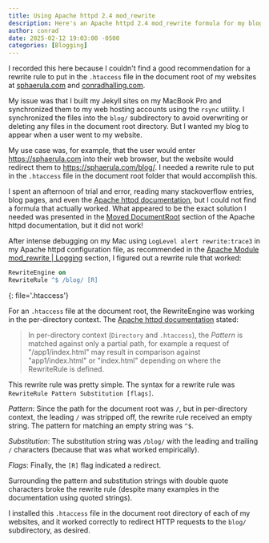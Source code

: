 ```yaml
---
title: Using Apache httpd 2.4 mod_rewrite
description: Here's an Apache httpd 2.4 mod_rewrite formula for my blogs.
author: conrad
date: 2025-02-12 19:03:00 -0500
categories: [Blogging]
---
```


I recorded this here because I couldn't find a good recommendation for a rewrite
rule to put in the `.htaccess` file in the document root of my websites at
[sphaerula.com](https://sphaerula.com) and
[conradhalling.com](https://conradhalling.com).

My issue was that I built my Jekyll sites on my MacBook Pro and synchronized them
to my web hosting accounts using the `rsync` utility. I synchronized the files
into the `blog/` subdirectory to avoid overwriting or deleting any files in the
document root directory. But I wanted my blog to appear when a user went to my
website.

My use case was, for example, that the user would enter <https://sphaerula.com>
into their web browser, but the website would redirect them to
<https://sphaerula.com/blog/>. I needed a rewrite rule to put in the `.htaccess`
file in the document root folder that would accomplish this.

I spent an afternoon of trial and error, reading many stackoverflow entries,
blog pages, and even the [Apache httpd
documentation](https://httpd.apache.org/docs/2.4/mod/mod_rewrite.html), but I
could not find a formula that actually worked. What appeared to be the exact
solution I needed was presented in the [Moved
DocumentRoot](https://httpd.apache.org/docs/2.4/rewrite/remapping.html#moveddocroot)
section of the Apache httpd documentation, but it did not work!

After intense debugging on my Mac using `LogLevel alert rewrite:trace3` in my
Apache httpd configuration file, as recommended in the [Apache Module
mod_rewrite |
Logging](https://httpd.apache.org/docs/2.4/mod/mod_rewrite.html#logging)
section, I figured out a rewrite rule that worked:

```apache
RewriteEngine on
RewriteRule ^$ /blog/ [R]
```
{: file='.htaccess'}

For an `.htaccess` file at the document
root, the RewriteEngine was working in the per-directory context. The [Apache
httpd
documentation](https://httpd.apache.org/docs/2.4/mod/mod_rewrite.html#rewriterule)
stated:

> In per-directory context (`Directory` and `.htaccess`), the *Pattern* is matched
> against only a partial path, for example a request of "/app1/index.html" may
> result in comparison against "app1/index.html" or "index.html" depending on
> where the RewriteRule is defined.

This rewrite rule was pretty simple. The syntax for a rewrite rule was
`RewriteRule Pattern Substitution [flags]`.

*Pattern*: Since the path for the document root was `/`, but in per-directory context, the
leading `/` was stripped off, the rewrite rule received an empty string. The pattern
for matching an empty string was `^$`.

*Substitution*: The substitution string was `/blog/` with
the leading and trailing `/` characters (because that was what worked
empirically).

*Flags*: Finally, the `[R]` flag indicated a redirect.

Surrounding the pattern and substitution strings with double quote characters
broke the rewrite rule (despite many examples in the documentation using quoted
strings).

I installed this `.htaccess` file in the document root directory of each of my
websites, and it worked correctly to redirect HTTP requests to the `blog/`
subdirectory, as desired.
